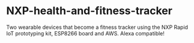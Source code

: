 # NXP-health-and-fitness-tracker
Two wearable devices that become a fitness tracker using the NXP Rapid IoT prototyping kit, ESP8266 board and AWS. Alexa compatible!
